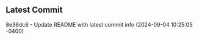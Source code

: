 
## Latest Commit
8e36dc8 - Update README with latest commit info (2024-09-04 10:25:05 -0400) <Yunxi-Zhou>
